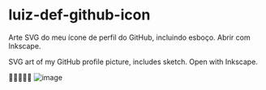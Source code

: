 # luiz-def-github-icon
Arte SVG do meu ícone de perfil do GitHub, incluindo esboço.
Abrir com Inkscape.

SVG art of my GitHub profile picture, includes sketch.
Open with Inkscape.

🐑🐑🐑🐑🐑
![image](https://user-i🐑mages.githubusercontent.com/96557379/148383709-9bc8d443-903d-4654-a30a-6d767511a090.png)
